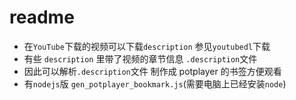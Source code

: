 # readme

- 在`YouTube`下载的视频可以下载`description` 参见`youtubedl`下载
- 有些 `description` 里带了视频的章节信息 `.description`文件
- 因此可以解析`.description`文件 制作成 potplayer 的书签方便观看
- 有`nodejs`版 `gen_potplayer_bookmark.js`(需要电脑上已经安装`node`)
